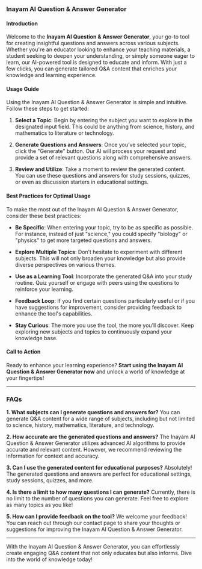 ### Inayam AI Question & Answer Generator

#### Introduction
Welcome to the **Inayam AI Question & Answer Generator**, your go-to tool for creating insightful questions and answers across various subjects. Whether you're an educator looking to enhance your teaching materials, a student seeking to deepen your understanding, or simply someone eager to learn, our AI-powered tool is designed to educate and inform. With just a few clicks, you can generate tailored Q&A content that enriches your knowledge and learning experience.

#### Usage Guide
Using the Inayam AI Question & Answer Generator is simple and intuitive. Follow these steps to get started:

1. **Select a Topic**: Begin by entering the subject you want to explore in the designated input field. This could be anything from science, history, and mathematics to literature or technology.
   
2. **Generate Questions and Answers**: Once you’ve selected your topic, click the "Generate" button. Our AI will process your request and provide a set of relevant questions along with comprehensive answers.

3. **Review and Utilize**: Take a moment to review the generated content. You can use these questions and answers for study sessions, quizzes, or even as discussion starters in educational settings.

#### Best Practices for Optimal Usage
To make the most out of the Inayam AI Question & Answer Generator, consider these best practices:

- **Be Specific**: When entering your topic, try to be as specific as possible. For instance, instead of just "science," you could specify "biology" or "physics" to get more targeted questions and answers.
  
- **Explore Multiple Topics**: Don’t hesitate to experiment with different subjects. This will not only broaden your knowledge but also provide diverse perspectives on various themes.

- **Use as a Learning Tool**: Incorporate the generated Q&A into your study routine. Quiz yourself or engage with peers using the questions to reinforce your learning.

- **Feedback Loop**: If you find certain questions particularly useful or if you have suggestions for improvement, consider providing feedback to enhance the tool's capabilities.

- **Stay Curious**: The more you use the tool, the more you’ll discover. Keep exploring new subjects and topics to continuously expand your knowledge base.

#### Call to Action
Ready to enhance your learning experience? **Start using the Inayam AI Question & Answer Generator now** and unlock a world of knowledge at your fingertips!

---

### FAQs

**1. What subjects can I generate questions and answers for?**
You can generate Q&A content for a wide range of subjects, including but not limited to science, history, mathematics, literature, and technology.

**2. How accurate are the generated questions and answers?**
The Inayam AI Question & Answer Generator utilizes advanced AI algorithms to provide accurate and relevant content. However, we recommend reviewing the information for context and accuracy.

**3. Can I use the generated content for educational purposes?**
Absolutely! The generated questions and answers are perfect for educational settings, study sessions, quizzes, and more.

**4. Is there a limit to how many questions I can generate?**
Currently, there is no limit to the number of questions you can generate. Feel free to explore as many topics as you like!

**5. How can I provide feedback on the tool?**
We welcome your feedback! You can reach out through our contact page to share your thoughts or suggestions for improving the Inayam AI Question & Answer Generator.

---

With the Inayam AI Question & Answer Generator, you can effortlessly create engaging Q&A content that not only educates but also informs. Dive into the world of knowledge today!